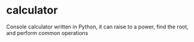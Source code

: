 # calculator
Console calculator written in Python, it can raise to a power, find the root, and perform common operations
